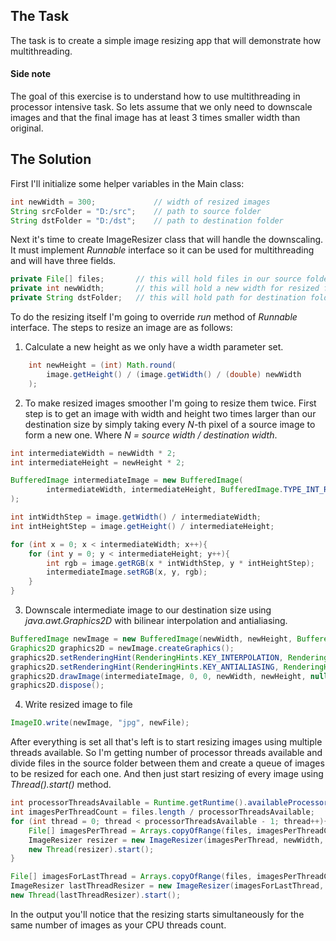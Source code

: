 ## The Task
The task is to create a simple image resizing app that will demonstrate how multithreading.

#### Side note
The goal of this exercise is to understand how to use multithreading in processor intensive task. So lets assume that we only need to downscale images and that the final image has at least 3 times smaller width than original.

## The Solution
First I'll initialize some helper variables in the Main class:

```java
int newWidth = 300;             // width of resized images
String srcFolder = "D:/src";    // path to source folder
String dstFolder = "D:/dst";    // path to destination folder
```

Next it's time to create ImageResizer class that will handle the downscaling. It must implement *Runnable* interface so it can be used for multithreading and will have three fields.

```java
private File[] files;       // this will hold files in our source folder
private int newWidth;       // this will hold a new width for resized files
private String dstFolder;   // this will hold path for destination folder
```

To do the resizing itself I'm going to override *run* method of *Runnable* interface. The steps to resize an image are as follows:
1. Calculate a new height as we only have a width parameter set.

```java
    int newHeight = (int) Math.round(
        image.getHeight() / (image.getWidth() / (double) newWidth
    );
```

2. To make resized images smoother I'm going to resize them twice. First step is to get an image with width and height two times larger than our destination size by simply taking every *N*-th pixel of a source image to form a new one. Where *N = source width / destination width*.

```java
int intermediateWidth = newWidth * 2;
int intermediateHeight = newHeight * 2;

BufferedImage intermediateImage = new BufferedImage(
        intermediateWidth, intermediateHeight, BufferedImage.TYPE_INT_RGB
);

int intWidthStep = image.getWidth() / intermediateWidth;
int intHeightStep = image.getHeight() / intermediateHeight;

for (int x = 0; x < intermediateWidth; x++){
    for (int y = 0; y < intermediateHeight; y++){
        int rgb = image.getRGB(x * intWidthStep, y * intHeightStep);
        intermediateImage.setRGB(x, y, rgb);
    }
}
```

3. Downscale intermediate image to our destination size using *java.awt.Graphics2D* with bilinear interpolation and antialiasing.

```java
BufferedImage newImage = new BufferedImage(newWidth, newHeight, BufferedImage.TYPE_INT_RGB);
Graphics2D graphics2D = newImage.createGraphics();
graphics2D.setRenderingHint(RenderingHints.KEY_INTERPOLATION, RenderingHints.VALUE_INTERPOLATION_BILINEAR);
graphics2D.setRenderingHint(RenderingHints.KEY_ANTIALIASING, RenderingHints.VALUE_ANTIALIAS_ON);
graphics2D.drawImage(intermediateImage, 0, 0, newWidth, newHeight, null);
graphics2D.dispose();
```

4. Write resized image to file
```java
ImageIO.write(newImage, "jpg", newFile);
```


After everything is set all that's left is to start resizing images using multiple threads available. So I'm getting number of processor threads available and divide files in the source folder between them and create a queue of images to be resized for each one. And then just start resizing of every image using *Thread().start()* method.
```java
int processorThreadsAvailable = Runtime.getRuntime().availableProcessors();
int imagesPerThreadCount = files.length / processorThreadsAvailable;
for (int thread = 0; thread < processorThreadsAvailable - 1; thread++){
    File[] imagesPerThread = Arrays.copyOfRange(files, imagesPerThreadCount * thread, imagesPerThreadCount * (thread + 1));
    ImageResizer resizer = new ImageResizer(imagesPerThread, newWidth, dstFolder);
    new Thread(resizer).start();
}

File[] imagesForLastThread = Arrays.copyOfRange(files, imagesPerThreadCount * (processorThreadsAvailable - 1), files.length);
ImageResizer lastThreadResizer = new ImageResizer(imagesForLastThread, newWidth, dstFolder);
new Thread(lastThreadResizer).start();
```

In the output you'll notice that the resizing starts simultaneously for the same number of images as your CPU threads count.